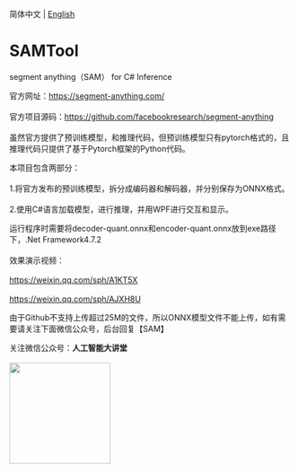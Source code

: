简体中文 | [English](README_EN.md)

# SAMTool
segment anything（SAM） for C# Inference

官方网址：https://segment-anything.com/<br />  
官方项目源码：https://github.com/facebookresearch/segment-anything<br />  
虽然官方提供了预训练模型，和推理代码，但预训练模型只有pytorch格式的，且推理代码只提供了基于Pytorch框架的Python代码。<br />  

本项目包含两部分：<br />  
1.将官方发布的预训练模型，拆分成编码器和解码器，并分别保存为ONNX格式。<br />  
2.使用C#语言加载模型，进行推理，并用WPF进行交互和显示。<br />  

运行程序时需要将decoder-quant.onnx和encoder-quant.onnx放到exe路径下，.Net Framework4.7.2<br />  
效果演示视频：<br />  
https://weixin.qq.com/sph/A1KT5X<br />  
https://weixin.qq.com/sph/AJXH8U<br />  

由于Github不支持上传超过25M的文件，所以ONNX模型文件不能上传，如有需要请关注下面微信公众号，后台回复【SAM】<br />  

关注微信公众号：**人工智能大讲堂**<br />  
<img width="180" src="https://user-images.githubusercontent.com/18625471/228743333-77abe467-2385-476d-86a2-e232c6482291.jpg"><br /> 
